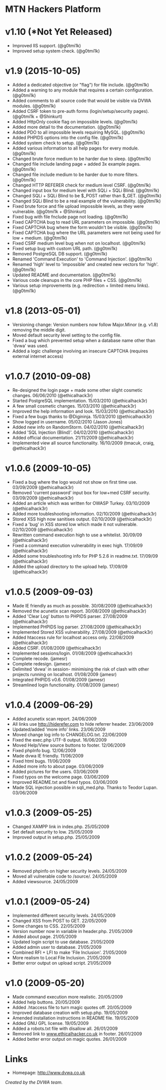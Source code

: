MTN Hackers Platform
=======================

v1.10 (*Not Yet Released)
======

+ Improved IIS support. (@g0tmi1k)
+ Improved setup system check. (@g0tmi1k)

v1.9 (2015-10-05)
======

+ Added a dedicated objective (or "flag") for file include. (@g0tmi1k)
+ Added a warning to any module that requires a certain configuration. (@g0tmi1k)
+ Added comments to all source code that would be visible via DVWA modules. (@g0tmi1k)
+ Added CSRF token to pre-auth forms (login/setup/security pages). (@g0tmi1k + @Shinkurt)
+ Added HttpOnly cookie flag on impossible levels. (@g0tmi1k)
+ Added more detail to the documentation. (@g0tmi1k)
+ Added PDO to all impossible levels requiring MySQL. (@g0tmi1k)
+ Added PHPIDS options into the config file. (@g0tmi1k)
+ Added system check to setup. (@g0tmi1k)
+ Added various information to all help pages for every module. (@g0tmi1k)
+ Changed brute force medium to be harder due to sleep. (@g0tmi1k)
+ Changed file include landing page + added 3x example pages. (@g0tmi1k)
+ Changed file include medium to be harder due to more filters. (@g0tmi1k)
+ Changed HTTP REFERER check for medium level CSRF. (@g0tmi1k)
+ Changed input box for medium level with SQLi + SQLi Blind. (@g0tmi1k)
+ Changed SQLi + SQLi Blind to be $_POST rather than $_GET. (@g0tmi1k)
+ Changed SQLi Blind to be a real example of the vulnerability. (@g0tmi1k)
+ Fixed brute force and file upload impossible levels, as they were vulnerable. (@g0tmi1k + @Shinkurt)
+ Fixed bug with file fnclude page not loading. (@g0tmi1k)
+ Fixed CAPTCHA bug to read URL parameters on impossible. (@g0tmi1k)
+ Fixed CAPTCHA bug where the form wouldn't be visible. (@g0tmi1k)
+ Fixed CAPTCHA bug where the URL parameters were not being used for low + medium. (@g0tmi1k)
+ Fixed CSRF medium level bug when not on localhost. (@g0tmi1k)
+ Fixed setup bug with custom URL path. (@g0tmi1k)
+ Removed PostgreSQL DB support. (@g0tmi1k)
+ Renamed 'Command Execution' to 'Command Injection'. (@g0tmi1k)
+ Renamed 'high' level to 'impossible' and created new vectors for 'high'. (@g0tmi1k)
+ Updated README and documentation. (@g0tmi1k)
+ Various code cleanups in the core PHP files + CSS. (@g0tmi1k)
+ Various setup improvements (e.g. redirection + limited menu links). (@g0tmi1k)

v1.8 (2013-05-01)
======

+ Versioning change: Version numbers now follow Major.Minor (e.g. v1.8) removing the middle digit.
+ Moved default security level setting to the config file.
+ Fixed a bug which prevented setup when a database name other than 'dvwa' was used.
+ Added a logic challenge involving an insecure CAPTCHA (requires external internet access)

v1.0.7 (2010-09-08)
======

+ Re-designed the login page + made some other slight cosmetic changes. 06/06/2010 (@ethicalhack3r)
+ Started PostgreSQL implementation. 15/03/2010 (@ethicalhack3r)
+ A few small cosmetic changes. 15/03/2010 (@ethicalhack3r)
+ Improved the help information and look. 15/03/2010 (@ethicalhack3r)
+ Fixed a few bugs thanks to @Digininja. 15/03/2010 (@ethicalhack3r)
+ Show logged in username. 05/02/2010 (Jason Jones)
+ Added new info on RandomStorm. 04/02/2010 (@ethicalhack3r)
+ Added 'SQL Injection (Blind)'. 04/02/2010 (@ethicalhack3r)
+ Added official documentation. 21/11/2009 (@ethicalhack3r)
+ Implemented view all source functionality. 16/10/2009 (tmacuk, craig, @ethicalhack3r)

v1.0.6 (2009-10-05)
======

+ Fixed a bug where the logo would not show on first time use. 03/09/2009 (@ethicalhack3r)
+ Removed 'current password' input box for low+med CSRF security. 03/09/2009 (@ethicalhack3r)
+ Added an article which was written for OWASP Turkey. 03/10/2009 (@ethicalhack3r)
+ Added more toubleshooting information. 02/10/2009 (@ethicalhack3r)
+ Stored XSS high now sanitises output. 02/10/2009 (@ethicalhack3r)
+ Fixed a 'bug' in XSS stored low which made it not vulnerable. 02/10/2009 (@ethicalhack3r)
+ Rewritten command execution high to use a whitelist. 30/09/09 (@ethicalhack3r)
+ Fixed a command execution vulnerability in exec high. 17/09/09 (@ethicalhack3r)
+ Added some troubleshooting info for PHP 5.2.6 in readme.txt. 17/09/09 (@ethicalhack3r)
+ Added the upload directory to the upload help. 17/09/09 (@ethicalhack3r)

v1.0.5 (2009-09-03)
======

+ Made IE friendly as much as possible. 30/08/2009 (@ethicalhack3r)
+ Removed the acunetix scan report. 30/08/2009 (@ethicalhack3r)
+ Added 'Clear Log' button to PHPIDS parser. 27/08/2009 (@ethicalhack3r)
+ Implemented PHPIDS log parser. 27/08/2009 (@ethicalhack3r)
+ Implemented Stored XSS vulnerability. 27/08/2009 (@ethicalhack3r)
+ Added htaccess rule for localhost access only. 22/08/2009 (@ethicalhack3r)
+ Added CSRF. 01/08/2009 (@ethicalhack3r)
+ Implemented sessions/login. 01/08/2009 (@ethicalhack3r)
+ Complete recode. (jamesr)
+ Complete redesign. (jamesr)
+ Delimited 'dvwa' in session- minimising the risk of clash with other projects running on localhost. 01/08/2009 (jamesr)
+ Integrated PHPIDS v0.6. 01/08/2009 (jamesr)
+ Streamlined login functionality. 01/08/2009 (jamesr)

v1.0.4 (2009-06-29)
======

+ Added acunetix scan report. 24/06/2009
+ All links use http://hiderefer.com to hide referrer header. 23/06/2009
+ Updated/added 'more info' links. 23/06/2009
+ Moved change log info to CHANGELOG.txt. 22/06/2009
+ Fixed the exec.php UTF-8 output. 16/06/2009
+ Moved Help/View source buttons to footer. 12/06/2009
+ Fixed phpInfo bug. 12/06/2009
+ Made dvwa IE friendly. 11/06/2009
+ Fixed html bugs. 11/06/2009
+ Added more info to about page. 03/06/2009
+ Added pictures for the users. 03/06/2009
+ Fixed typos on the welcome page. 03/06/2009
+ Improved README.txt and fixed typos. 03/06/2009
+ Made SQL injection possible in sqli_med.php. Thanks to Teodor Lupan. 03/06/2009

v1.0.3 (2009-05-25)
======

+ Changed XAMPP link in index.php. 25/05/2009
+ Set default security to low. 25/05/2009
+ Improved output in setup.php. 25/05/2009

v1.0.2 (2009-05-24)
======

+ Removed phpinfo on higher security levels. 24/05/2009
+ Moved all vulnerable code to /source/. 24/05/2009
+ Added viewsource. 24/05/2009

v1.0.1 (2009-05-24)
======

+ Implemented different security levels. 24/05/2009
+ Changed XSS from POST to GET. 22/05/2009
+ Some changes to CSS. 22/05/2009
+ Version number now in variable in header.php. 21/05/2009
+ Added about page. 21/05/2009
+ Updated login script to use database. 21/05/2009
+ Added admin user to database. 21/05/2009
+ Combined RFI + LFI to make 'File Inclusion'. 21/05/2009
+ More realism to Local File Inclusion. 21/05/2009
+ Better error output on upload script. 21/05/2009

v1.0 (2009-05-20)
====

+ Made command execution more realistic. 20/05/2009
+ Added help buttons. 20/05/2009
+ Added .htaccess file to turn magic quotes off. 20/05/2009
+ Improved database creation with setup.php. 19/05/2009
+ Amended installation instructions in README file. 19/05/2009
+ Added GNU GPL license. 19/05/2009
+ Added a robots.txt file with disallow all. 26/01/2009
+ Removed link to www.ethicalhacker.co.uk in footer. 26/01/2009
+ Added better error output on magic quotes. 26/01/2009


Links
=====

+ Homepage: http://www.dvwa.co.uk

_Created by the DVWA team._
